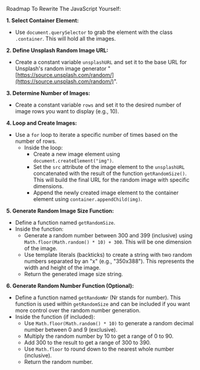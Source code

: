 Roadmap To Rewrite The JavaScript Yourself:

**1. Select Container Element:**

- Use `document.querySelector` to grab the element with the class `.container`. This will hold all the images.

**2. Define Unsplash Random Image URL:**

- Create a constant variable `unsplashURL` and set it to the base URL for Unsplash's random image generator "[https://source.unsplash.com/random/](https://source.unsplash.com/random/)".

**3. Determine Number of Images:**

- Create a constant variable `rows` and set it to the desired number of image rows you want to display (e.g., 10).

**4. Loop and Create Images:**

- Use a `for` loop to iterate a specific number of times based on the number of rows.
  - Inside the loop:
    - Create a new image element using `document.createElement("img")`.
    - Set the `src` attribute of the image element to the `unsplashURL` concatenated with the result of the function `getRandomSize()`. This will build the final URL for the random image with specific dimensions.
    - Append the newly created image element to the container element using `container.appendChild(img)`.

**5. Generate Random Image Size Function:**

- Define a function named `getRandomSize`.
- Inside the function:
  - Generate a random number between 300 and 399 (inclusive) using `Math.floor(Math.random() * 10) + 300`. This will be one dimension of the image.
  - Use template literals (backticks) to create a string with two random numbers separated by an "x" (e.g., "350x388"). This represents the width and height of the image.
  - Return the generated image size string.

**6. Generate Random Number Function (Optional):**

- Define a function named `getRandomNr` (Nr stands for number). This function is used within `getRandomSize` and can be included if you want more control over the random number generation.
- Inside the function (if included):
  - Use `Math.floor(Math.random() * 10)` to generate a random decimal number between 0 and 9 (exclusive).
  - Multiply the random number by 10 to get a range of 0 to 90.
  - Add 300 to the result to get a range of 300 to 390.
  - Use `Math.floor` to round down to the nearest whole number (inclusive).
  - Return the random number.
